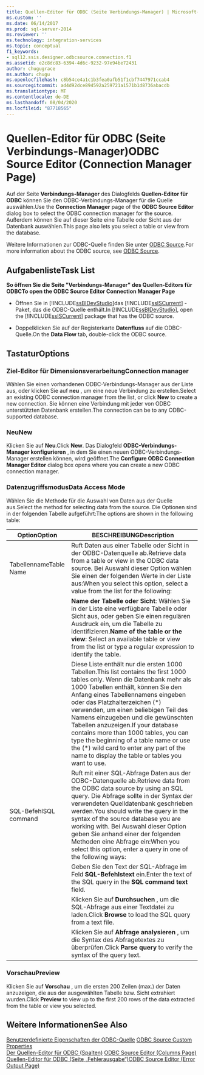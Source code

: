 ```yaml
---
title: Quellen-Editor für ODBC (Seite Verbindungs-Manager) | Microsoft-Dokumentation
ms.custom: ''
ms.date: 06/14/2017
ms.prod: sql-server-2014
ms.reviewer: ''
ms.technology: integration-services
ms.topic: conceptual
f1_keywords:
- sql12.ssis.designer.odbcsource.connection.f1
ms.assetid: e2c8dc83-6394-4d6c-9232-97e94be72431
author: chugugrace
ms.author: chugu
ms.openlocfilehash: c8b54ce4a1c1b3fea0afb51f1cbf7447971ccab4
ms.sourcegitcommit: ad4d92dce894592a259721a1571b1d8736abacdb
ms.translationtype: MT
ms.contentlocale: de-DE
ms.lasthandoff: 08/04/2020
ms.locfileid: "87718565"
---
```

# <a name="odbc-source-editor-connection-manager-page"></a><span data-ttu-id="efc3d-102">Quellen-Editor für ODBC (Seite Verbindungs-Manager)</span><span class="sxs-lookup"><span data-stu-id="efc3d-102">ODBC Source Editor (Connection Manager Page)</span></span>
  <span data-ttu-id="efc3d-103">Auf der Seite **Verbindungs-Manager** des Dialogfelds **Quellen-Editor für ODBC** können Sie den ODBC-Verbindungs-Manager für die Quelle auswählen.</span><span class="sxs-lookup"><span data-stu-id="efc3d-103">Use the **Connection Manager** page of the **ODBC Source Editor** dialog box to select the ODBC connection manager for the source.</span></span> <span data-ttu-id="efc3d-104">Außerdem können Sie auf dieser Seite eine Tabelle oder Sicht aus der Datenbank auswählen.</span><span class="sxs-lookup"><span data-stu-id="efc3d-104">This page also lets you select a table or view from the database.</span></span>  
  
 <span data-ttu-id="efc3d-105">Weitere Informationen zur ODBC-Quelle finden Sie unter [ODBC Source](data-flow/odbc-source.md).</span><span class="sxs-lookup"><span data-stu-id="efc3d-105">For more information about the ODBC source, see [ODBC Source](data-flow/odbc-source.md).</span></span>  
  
## <a name="task-list"></a><span data-ttu-id="efc3d-106">Aufgabenliste</span><span class="sxs-lookup"><span data-stu-id="efc3d-106">Task List</span></span>  
 <span data-ttu-id="efc3d-107">**So öffnen Sie die Seite "Verbindungs-Manager" des Quellen-Editors für ODBC**</span><span class="sxs-lookup"><span data-stu-id="efc3d-107">**To open the ODBC Source Editor Connection Manager Page**</span></span>  
  
-   <span data-ttu-id="efc3d-108">Öffnen Sie in [!INCLUDE[ssBIDevStudio](../includes/ssbidevstudio-md.md)]das [!INCLUDE[ssISCurrent](../includes/ssiscurrent-md.md)] -Paket, das die ODBC-Quelle enthält.</span><span class="sxs-lookup"><span data-stu-id="efc3d-108">In [!INCLUDE[ssBIDevStudio](../includes/ssbidevstudio-md.md)], open the [!INCLUDE[ssISCurrent](../includes/ssiscurrent-md.md)] package that has the ODBC source.</span></span>  
  
-   <span data-ttu-id="efc3d-109">Doppelklicken Sie auf der Registerkarte **Datenfluss** auf die ODBC-Quelle.</span><span class="sxs-lookup"><span data-stu-id="efc3d-109">On the **Data Flow** tab, double-click the ODBC source.</span></span>  
  
## <a name="options"></a><span data-ttu-id="efc3d-110">Tastatur</span><span class="sxs-lookup"><span data-stu-id="efc3d-110">Options</span></span>  
  
### <a name="connection-manager"></a><span data-ttu-id="efc3d-111">Ziel-Editor für Dimensionsverarbeitung</span><span class="sxs-lookup"><span data-stu-id="efc3d-111">Connection manager</span></span>  
 <span data-ttu-id="efc3d-112">Wählen Sie einen vorhandenen ODBC-Verbindungs-Manager aus der Liste aus, oder klicken Sie auf **neu** , um eine neue Verbindung zu erstellen.</span><span class="sxs-lookup"><span data-stu-id="efc3d-112">Select an existing ODBC connection manager from the list, or click **New** to create a new connection.</span></span> <span data-ttu-id="efc3d-113">Sie können eine Verbindung mit jeder von ODBC unterstützten Datenbank erstellen.</span><span class="sxs-lookup"><span data-stu-id="efc3d-113">The connection can be to any ODBC-supported database.</span></span>  
  
### <a name="new"></a><span data-ttu-id="efc3d-114">Neu</span><span class="sxs-lookup"><span data-stu-id="efc3d-114">New</span></span>  
 <span data-ttu-id="efc3d-115">Klicken Sie auf **Neu**.</span><span class="sxs-lookup"><span data-stu-id="efc3d-115">Click **New**.</span></span> <span data-ttu-id="efc3d-116">Das Dialogfeld **ODBC-Verbindungs-Manager konfigurieren** , in dem Sie einen neuen ODBC-Verbindungs-Manager erstellen können, wird geöffnet.</span><span class="sxs-lookup"><span data-stu-id="efc3d-116">The **Configure ODBC Connection Manager Editor** dialog box opens where you can create a new ODBC connection manager.</span></span>  
  
### <a name="data-access-mode"></a><span data-ttu-id="efc3d-117">Datenzugriffsmodus</span><span class="sxs-lookup"><span data-stu-id="efc3d-117">Data Access Mode</span></span>  
 <span data-ttu-id="efc3d-118">Wählen Sie die Methode für die Auswahl von Daten aus der Quelle aus.</span><span class="sxs-lookup"><span data-stu-id="efc3d-118">Select the method for selecting data from the source.</span></span> <span data-ttu-id="efc3d-119">Die Optionen sind in der folgenden Tabelle aufgeführt:</span><span class="sxs-lookup"><span data-stu-id="efc3d-119">The options are shown in the following table:</span></span>  
  
|<span data-ttu-id="efc3d-120">Option</span><span class="sxs-lookup"><span data-stu-id="efc3d-120">Option</span></span>|<span data-ttu-id="efc3d-121">BESCHREIBUNG</span><span class="sxs-lookup"><span data-stu-id="efc3d-121">Description</span></span>|  
|------------|-----------------|  
|<span data-ttu-id="efc3d-122">Tabellenname</span><span class="sxs-lookup"><span data-stu-id="efc3d-122">Table Name</span></span>|<span data-ttu-id="efc3d-123">Ruft Daten aus einer Tabelle oder Sicht in der ODBC-Datenquelle ab.</span><span class="sxs-lookup"><span data-stu-id="efc3d-123">Retrieve data from a table or view in the ODBC data source.</span></span> <span data-ttu-id="efc3d-124">Bei Auswahl dieser Option wählen Sie einen der folgenden Werte in der Liste aus:</span><span class="sxs-lookup"><span data-stu-id="efc3d-124">When you select this option, select a value from the list for the following:</span></span>|  
||<span data-ttu-id="efc3d-125">**Name der Tabelle oder Sicht**: Wählen Sie in der Liste eine verfügbare Tabelle oder Sicht aus, oder geben Sie einen regulären Ausdruck ein, um die Tabelle zu identifizieren.</span><span class="sxs-lookup"><span data-stu-id="efc3d-125">**Name of the table or the view**: Select an available table or view from the list or type a regular expression to identify the table.</span></span>|  
||<span data-ttu-id="efc3d-126">Diese Liste enthält nur die ersten 1000 Tabellen.</span><span class="sxs-lookup"><span data-stu-id="efc3d-126">This list contains the first 1000 tables only.</span></span> <span data-ttu-id="efc3d-127">Wenn die Datenbank mehr als 1000 Tabellen enthält, können Sie den Anfang eines Tabellennamens eingeben oder das Platzhalterzeichen (\*) verwenden, um einen beliebigen Teil des Namens einzugeben und die gewünschten Tabellen anzuzeigen.</span><span class="sxs-lookup"><span data-stu-id="efc3d-127">If your database contains more than 1000 tables, you can type the beginning of a table name or use the (\*) wild card to enter any part of the name to display the table or tables you want to use.</span></span>|  
|<span data-ttu-id="efc3d-128">SQL-Befehl</span><span class="sxs-lookup"><span data-stu-id="efc3d-128">SQL command</span></span>|<span data-ttu-id="efc3d-129">Ruft mit einer SQL-Abfrage Daten aus der ODBC-Datenquelle ab.</span><span class="sxs-lookup"><span data-stu-id="efc3d-129">Retrieve data from the ODBC data source by using an SQL query.</span></span> <span data-ttu-id="efc3d-130">Die Abfrage sollte in der Syntax der verwendeten Quelldatenbank geschrieben werden.</span><span class="sxs-lookup"><span data-stu-id="efc3d-130">You should write the query in the syntax of the source database you are working with.</span></span> <span data-ttu-id="efc3d-131">Bei Auswahl dieser Option geben Sie anhand einer der folgenden Methoden eine Abfrage ein:</span><span class="sxs-lookup"><span data-stu-id="efc3d-131">When you select this option, enter a query in one of the following ways:</span></span>|  
||<span data-ttu-id="efc3d-132">Geben Sie den Text der SQL-Abfrage im Feld **SQL-Befehlstext** ein.</span><span class="sxs-lookup"><span data-stu-id="efc3d-132">Enter the text of the SQL query in the **SQL command text** field.</span></span>|  
||<span data-ttu-id="efc3d-133">Klicken Sie auf **Durchsuchen** , um die SQL-Abfrage aus einer Textdatei zu laden.</span><span class="sxs-lookup"><span data-stu-id="efc3d-133">Click **Browse** to load the SQL query from a text file.</span></span>|  
||<span data-ttu-id="efc3d-134">Klicken Sie auf **Abfrage analysieren** , um die Syntax des Abfragetextes zu überprüfen.</span><span class="sxs-lookup"><span data-stu-id="efc3d-134">Click **Parse query** to verify the syntax of the query text.</span></span>|  
  
### <a name="preview"></a><span data-ttu-id="efc3d-135">Vorschau</span><span class="sxs-lookup"><span data-stu-id="efc3d-135">Preview</span></span>  
 <span data-ttu-id="efc3d-136">Klicken Sie auf **Vorschau** , um die ersten 200 Zeilen (max.) der Daten anzuzeigen, die aus der ausgewählten Tabelle bzw. Sicht extrahiert wurden.</span><span class="sxs-lookup"><span data-stu-id="efc3d-136">Click **Preview** to view up to the first 200 rows of the data extracted from the table or view you selected.</span></span>  
  
## <a name="see-also"></a><span data-ttu-id="efc3d-137">Weitere Informationen</span><span class="sxs-lookup"><span data-stu-id="efc3d-137">See Also</span></span>  
 <span data-ttu-id="efc3d-138">[Benutzerdefinierte Eigenschaften der ODBC-Quelle](data-flow/odbc-source-custom-properties.md) </span><span class="sxs-lookup"><span data-stu-id="efc3d-138">[ODBC Source Custom Properties](data-flow/odbc-source-custom-properties.md) </span></span>  
 <span data-ttu-id="efc3d-139">[Der Quellen-Editor für ODBC &#40;Spalten&#41;](../../2014/integration-services/odbc-source-editor-columns-page.md) </span><span class="sxs-lookup"><span data-stu-id="efc3d-139">[ODBC Source Editor &#40;Columns Page&#41;](../../2014/integration-services/odbc-source-editor-columns-page.md) </span></span>  
 [<span data-ttu-id="efc3d-140">Quellen-Editor für ODBC &#40;Seite „Fehlerausgabe“&#41;</span><span class="sxs-lookup"><span data-stu-id="efc3d-140">ODBC Source Editor &#40;Error Output Page&#41;</span></span>](../../2014/integration-services/odbc-source-editor-error-output-page.md)  
  
  
